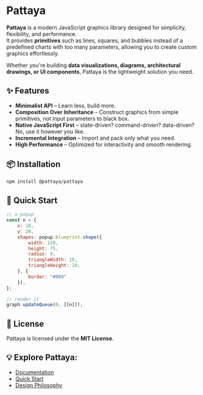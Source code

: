 # Pattaya

**Pattaya** is a modern JavaScript graphics library designed for simplicity, flexibility, and performance.  
It provides **primitives** such as lines, squares, and bubbles instead of a predefined charts with too many parameters, allowing you to create custom graphics effortlessly.  

Whether you're building **data visualizations, diagrams, architectural drawings, or UI components**, Pattaya is the lightweight solution you need.

## ✨ Features

- **Minimalist API** – Learn less, build more.
- **Composition Over Inheritance** – Construct graphics from simple primitives, not input parameters to black box.
- **Native JavaScript First** – state-driven? command-driven? data-driven? No, use it however you like.
- **Incremental Integration** – Import and pack only what you need.
- **High Performance** – Optimized for interactivity and smooth rendering.

## 📦 Installation

```sh
npm install @pattaya/pattaya
```

## 🚀 Quick Start

```js
// a popup
const n = {
    x: 10,
    y: 20,
    shapes: popup.blueprint.shape({
        width: 120,
        height: 75,
        radius: 9,
        triangleWidth: 18,
        triangleHeight: 10,
    }, {
        border: "#000"
    }),
};

// render it
graph.updateQueue(0, [[n]]);
```

## 📄 License

Pattaya is licensed under the **MIT License**.

## 💡 Explore Pattaya:

- [Documentation](https://pattaya.depict.wiki/en/introduction/)
- [Quick Start](https://pattaya.depict.wiki/en/guide/)
- [Design Philosophy](https://pattaya.depict.wiki/en/design/)
